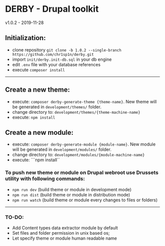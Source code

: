 
# DERBY - Drupal toolkit
v1.0.2 - 2019-11-28

## Initialization:
- clone repository ```git clone -b 1.0.2 --single-branch https://github.com/chr1sp1n/derby.git```
- import ```init/derby.init-db.sql``` in your db engine
- edit ```.env``` file with your database references
- execute ```composer install```

___

## Create a new theme:
- execute: ```composer derby-generate-theme {theme-name}```. New theme will be generated in ```development/themes/``` folder.
- change directory to: ```development/themes/{theme-machine-name}```
- execute: ```npm install```

## Create a new module:
- execute: ```composer derby-generate-module {module-name}```. New module will be generated in ```development/modules/``` folder.
- change directory to: ```development/modules/{module-machine-name}```
- execute: ```npm install``

### To push new theme or module on Drupal webroot use Drussets utility with following commands:
- ```npm run dev``` (build theme or module in development mode)
- ```npm run dist``` (build theme or module in distribution mode)
- ```npm run watch``` (build theme or module every changes to files or folders)


___

### TO-DO:
- Add Content types data extractor module by default
- Set files and folder permission in unix based os;
- Let specify theme or module human readable name
